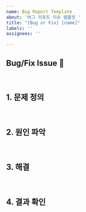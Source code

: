 ```yaml
---
name: Bug Report Template
about: '버그 리포트 이슈 템플릿 '
title: "[Bug or Fix] [name]"
labels: ''
assignees: ''

---
```


## Bug/Fix Issue 📌
<br>

## 1. 문제 정의

<br>

## 2. 원인 파악

<br>

## 3. 해결

<br>

## 4. 결과 확인
<br>
